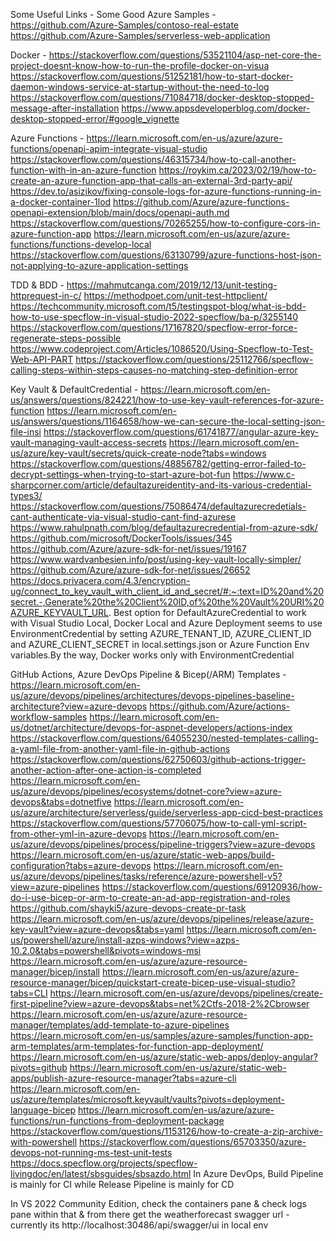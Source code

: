 
Some Useful Links - 
Some Good Azure Samples - 
https://github.com/Azure-Samples/contoso-real-estate
https://github.com/Azure-Samples/serverless-web-application

Docker - 
https://stackoverflow.com/questions/53521104/asp-net-core-the-project-doesnt-know-how-to-run-the-profile-docker-on-visua
https://stackoverflow.com/questions/51252181/how-to-start-docker-daemon-windows-service-at-startup-without-the-need-to-log
https://stackoverflow.com/questions/71084718/docker-desktop-stopped-message-after-installation
https://www.appsdeveloperblog.com/docker-desktop-stopped-error/#google_vignette

Azure Functions - 
https://learn.microsoft.com/en-us/azure/azure-functions/openapi-apim-integrate-visual-studio
https://stackoverflow.com/questions/46315734/how-to-call-another-function-with-in-an-azure-function
https://roykim.ca/2023/02/19/how-to-create-an-azure-function-app-that-calls-an-external-3rd-party-api/
https://dev.to/asizikov/fixing-console-logs-for-azure-functions-running-in-a-docker-container-1lod
https://github.com/Azure/azure-functions-openapi-extension/blob/main/docs/openapi-auth.md
https://stackoverflow.com/questions/70265255/how-to-configure-cors-in-azure-function-app
https://learn.microsoft.com/en-us/azure/azure-functions/functions-develop-local
https://stackoverflow.com/questions/63130799/azure-functions-host-json-not-applying-to-azure-application-settings

TDD & BDD - 
https://mahmutcanga.com/2019/12/13/unit-testing-httprequest-in-c/
https://methodpoet.com/unit-test-httpclient/
https://techcommunity.microsoft.com/t5/testingspot-blog/what-is-bdd-how-to-use-specflow-in-visual-studio-2022-specflow/ba-p/3255140
https://stackoverflow.com/questions/17167820/specflow-error-force-regenerate-steps-possible
https://www.codeproject.com/Articles/1086520/Using-Specflow-to-Test-Web-API-PART
https://stackoverflow.com/questions/25112766/specflow-calling-steps-within-steps-causes-no-matching-step-definition-error

Key Vault & DefaultCredential - 
https://learn.microsoft.com/en-us/answers/questions/824221/how-to-use-key-vault-references-for-azure-function
https://learn.microsoft.com/en-us/answers/questions/1164658/how-we-can-secure-the-local-setting-json-file-insi
https://stackoverflow.com/questions/61741877/angular-azure-key-vault-managing-vault-access-secrets
https://learn.microsoft.com/en-us/azure/key-vault/secrets/quick-create-node?tabs=windows
https://stackoverflow.com/questions/48856782/getting-error-failed-to-decrypt-settings-when-trying-to-start-azure-bot-fun
https://www.c-sharpcorner.com/article/defaultazureidentity-and-its-various-credential-types3/
https://stackoverflow.com/questions/75086474/defaultazurecredetials-cant-authenticate-via-visual-studio-cant-find-azurese
https://www.rahulpnath.com/blog/defaultazurecredential-from-azure-sdk/
https://github.com/microsoft/DockerTools/issues/345
https://github.com/Azure/azure-sdk-for-net/issues/19167
https://www.wardvanbesien.info/post/using-key-vault-locally-simpler/
https://github.com/Azure/azure-sdk-for-net/issues/26652
https://docs.privacera.com/4.3/encryption-ug/connect_to_key_vault_with_client_id_and_secret/#:~:text=ID%20and%20secret.-,Generate%20the%20Client%20ID,of%20the%20Vault%20URI%20AZURE_KEYVAULT_URL.
Best option for DefaultAzureCredential to work with Visual Studio Local, Docker Local and Azure Deployment seems to use EnvironmentCredential
by setting AZURE_TENANT_ID, AZURE_CLIENT_ID and AZURE_CLIENT_SECRET in local.settings.json or Azure Function Env variables.By the way,
Docker works only with EnvironmentCredential

GitHub Actions, Azure DevOps Pipeline & Bicep(/ARM) Templates -
https://learn.microsoft.com/en-us/azure/devops/pipelines/architectures/devops-pipelines-baseline-architecture?view=azure-devops
https://github.com/Azure/actions-workflow-samples
https://learn.microsoft.com/en-us/dotnet/architecture/devops-for-aspnet-developers/actions-index
https://stackoverflow.com/questions/64055230/nested-templates-calling-a-yaml-file-from-another-yaml-file-in-github-actions
https://stackoverflow.com/questions/62750603/github-actions-trigger-another-action-after-one-action-is-completed
https://learn.microsoft.com/en-us/azure/devops/pipelines/ecosystems/dotnet-core?view=azure-devops&tabs=dotnetfive
https://learn.microsoft.com/en-us/azure/architecture/serverless/guide/serverless-app-cicd-best-practices
https://stackoverflow.com/questions/57706075/how-to-call-yml-script-from-other-yml-in-azure-devops
https://learn.microsoft.com/en-us/azure/devops/pipelines/process/pipeline-triggers?view=azure-devops
https://learn.microsoft.com/en-us/azure/static-web-apps/build-configuration?tabs=azure-devops
https://learn.microsoft.com/en-us/azure/devops/pipelines/tasks/reference/azure-powershell-v5?view=azure-pipelines
https://stackoverflow.com/questions/69120936/how-do-i-use-bicep-or-arm-to-create-an-ad-app-registration-and-roles
https://github.com/shayki5/azure-devops-create-pr-task
https://learn.microsoft.com/en-us/azure/devops/pipelines/release/azure-key-vault?view=azure-devops&tabs=yaml
https://learn.microsoft.com/en-us/powershell/azure/install-azps-windows?view=azps-10.2.0&tabs=powershell&pivots=windows-msi
https://learn.microsoft.com/en-us/azure/azure-resource-manager/bicep/install
https://learn.microsoft.com/en-us/azure/azure-resource-manager/bicep/quickstart-create-bicep-use-visual-studio?tabs=CLI
https://learn.microsoft.com/en-us/azure/devops/pipelines/create-first-pipeline?view=azure-devops&tabs=net%2Ctfs-2018-2%2Cbrowser
https://learn.microsoft.com/en-us/azure/azure-resource-manager/templates/add-template-to-azure-pipelines
https://learn.microsoft.com/en-us/samples/azure-samples/function-app-arm-templates/arm-templates-for-function-app-deployment/
https://learn.microsoft.com/en-us/azure/static-web-apps/deploy-angular?pivots=github
https://learn.microsoft.com/en-us/azure/static-web-apps/publish-azure-resource-manager?tabs=azure-cli
https://learn.microsoft.com/en-us/azure/templates/microsoft.keyvault/vaults?pivots=deployment-language-bicep
https://learn.microsoft.com/en-us/azure/azure-functions/run-functions-from-deployment-package
https://stackoverflow.com/questions/1153126/how-to-create-a-zip-archive-with-powershell
https://stackoverflow.com/questions/65703350/azure-devops-not-running-ms-test-unit-tests
https://docs.specflow.org/projects/specflow-livingdoc/en/latest/sbsguides/sbsazdo.html
In Azure DevOps, Build Pipeline is mainly for CI while Release Pipeline is mainly for CD

In VS 2022 Community Edition, check the containers pane & check logs pane within that & from there get the weatherforecast 
swagger url - currently its http://localhost:30486/api/swagger/ui in local env
